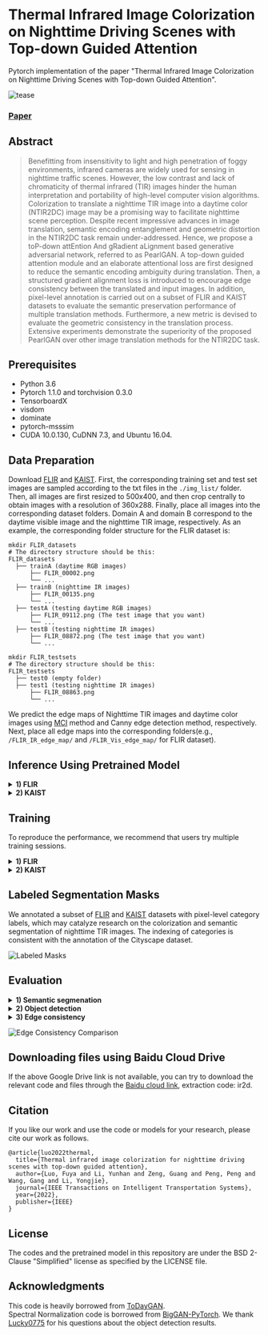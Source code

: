# Thermal Infrared Image Colorization on Nighttime Driving Scenes with Top-down Guided Attention
Pytorch implementation of the paper "Thermal Infrared Image Colorization on Nighttime Driving Scenes with Top-down Guided Attention".

![tease](https://github.com/FuyaLuo/PearlGAN/blob/main/docs/Model.PNG)

### [Paper](https://ieeexplore.ieee.org/abstract/document/9703249)

## Abstract
>Benefitting from insensitivity to light and high penetration of foggy environments, infrared cameras are widely used for sensing in nighttime traffic scenes. However, the low contrast and lack of chromaticity of thermal infrared (TIR) images hinder the human interpretation and portability of high-level computer vision algorithms. Colorization to translate a nighttime TIR image into a daytime color (NTIR2DC) image may be a promising way to facilitate nighttime scene perception. Despite recent impressive advances in image translation, semantic encoding entanglement and geometric distortion in the NTIR2DC task remain under-addressed. Hence, we propose a toP-down attEntion And gRadient aLignment based generative adversarial network, referred to as PearlGAN. A top-down guided attention module and an elaborate attentional loss are first designed to reduce the semantic encoding ambiguity during translation. Then, a structured gradient alignment loss is introduced to encourage edge consistency between the translated and input images. In addition, pixel-level annotation is carried out on a subset of FLIR and KAIST datasets to evaluate the semantic preservation performance of multiple translation methods. Furthermore, a new metric is devised to evaluate the geometric consistency in the translation process. Extensive experiments demonstrate the superiority of the proposed PearlGAN over other image translation methods for the NTIR2DC task. 

## Prerequisites
* Python 3.6 
* Pytorch 1.1.0 and torchvision 0.3.0 
* TensorboardX
* visdom
* dominate
* pytorch-msssim
* CUDA 10.0.130, CuDNN 7.3, and Ubuntu 16.04.

## Data Preparation 
Download [FLIR](https://www.flir.co.uk/oem/adas/adas-dataset-form/) and [KAIST](https://soonminhwang.github.io/rgbt-ped-detection/data/). First, the corresponding training set and test set images are sampled according to the txt files in the `./img_list/` folder. Then, all images are first resized to 500x400, and then crop centrally to obtain images with a resolution of 360x288. Finally, place all images into the corresponding dataset folders. Domain A and domain B correspond to the daytime visible image and the nighttime TIR image, respectively. As an example, the corresponding folder structure for the FLIR dataset is:
 ```
mkdir FLIR_datasets
# The directory structure should be this:
FLIR_datasets
   ├── trainA (daytime RGB images)
       ├── FLIR_00002.png 
       └── ...
   ├── trainB (nighttime IR images)
       ├── FLIR_00135.png
       └── ...
   ├── testA (testing daytime RGB images)
       ├── FLIR_09112.png (The test image that you want)
       └── ... 
   ├── testB (testing nighttime IR images)
       ├── FLIR_08872.png (The test image that you want)
       └── ... 

mkdir FLIR_testsets
# The directory structure should be this:
FLIR_testsets
   ├── test0 (empty folder)
   ├── test1 (testing nighttime IR images)
       ├── FLIR_08863.png
       └── ...
```

We predict the edge maps of Nighttime TIR images and daytime color images using [MCI](https://drive.google.com/file/d/1Qf2wIyzr0J8nWSuc8d6bHyO2Mxzeuamv/view?usp=sharing) method and Canny edge detection method, respectively. Next, place all edge maps into the corresponding folders(e.g., `/FLIR_IR_edge_map/` and `/FLIR_Vis_edge_map/` for FLIR dataset).

## Inference Using Pretrained Model

<details>
  <summary>
    <b>1) FLIR</b>
  </summary>
  
Download and unzip the [pretrained model](https://drive.google.com/file/d/19L1OPaLaAFcRoO6g6Hxws5Z9wVtX1A_h/view?usp=sharing) and save it in `./checkpoints/FLIR_NTIR2DC/`. Place the test images of the FLIR dataset in `./FLIR_testsets/test1/`. Then run the command 
```bash
python test.py --phase test --serial_test --name FLIR_NTIR2DC --dataroot ./FLIR_testsets/ --n_domains 2 --which_epoch 80 --results_dir ./res_FLIR/ --loadSize 288 --no_flip --net_Gen_type gen_v1 --gpu_ids 0
```
</details>

<details>
  <summary>
    <b>2) KAIST</b>
  </summary>
  
Download and unzip the [pretrained model](https://drive.google.com/file/d/1kGkv2g5LwnkyCdN_Hoa9bcwElXIzy6dR/view?usp=sharing) and save it in `./checkpoints/KAIST_NTIR2DC/`. Place the test images of the FLIR dataset in `./KAIST_testsets/test1/`. Then run the command 
```bash
python test.py --phase test --serial_test --name KAIST_NTIR2DC --dataroot ./KAIST_testsets/ --n_domains 2 --which_epoch 120 --results_dir ./res_KAIST/ --loadSize 288 --no_flip --net_Gen_type gen_v1 --gpu_ids 0
```
</details>

## Training

To reproduce the performance, we recommend that users try multiple training sessions.
<details>
  <summary>
    <b>1) FLIR</b>
  </summary>
  
  Place the corresponding images in each subfolder of the folder `./FLIR_datasets/`. Then run the command
  ```bash
  bash ./train_FLIR.sh
  ```
</details>


<details>
  <summary>
    <b>2) KAIST</b>
  </summary>
  
  Place the corresponding images in each subfolder of the folder `./KAIST_datasets/`. Then run the command
   ```bash
   bash ./train_KAIST.sh
   ```

</details>

## Labeled Segmentation Masks
We annotated a subset of [FLIR](https://drive.google.com/file/d/1IeyNBkWQQY9-AaZebalJumNtPt5wv9zR/view?usp=sharing) and [KAIST](https://drive.google.com/file/d/1CQz6yZjxdVarHMcWFdxirTLpTdNu7_da/view?usp=sharing) datasets with pixel-level category labels, which may catalyze research on the colorization and semantic segmentation of nighttime TIR images. The indexing of categories is consistent with the annotation of the Cityscape dataset.

![Labeled Masks](https://github.com/FuyaLuo/PearlGAN/blob/main/docs/Masks.PNG)

## Evaluation
<details>
  <summary>
    <b>1) Semantic segmenation</b>
  </summary>
  
   Download the code for the domain adaptation semantic segmentation model [MRNet](https://github.com/layumi/Seg-Uncertainty) and then follow the instructions to install it. Next, download our pre-trained models and associated files on [FLIR](https://drive.google.com/file/d/1ZKGHJgstg9KL9wMFhM1z4zZJM6J3tjS5/view?usp=sharing) and [KAIST](https://drive.google.com/file/d/1jpNgF--yHoyK2IbVEB5LRU9F72dVuceB/view?usp=sharing) datasets using Cityscape datasets. Once the unzip is complete, place all files in the `/Seg-Uncertainty-master/` folder. Note that the files `FLIR_dataset.py` and `KAIST_dataset.py` should be placed in the directory `/Seg-Uncertainty-master/dataset/`. For the evaluation on FLIR dataset, run the command
   ```bash
   python evaluate_FLIR_class9.py --data_dir /Your_FLIR_Results_Path/
   ```
   And for the evaluation on KAIST dataset, run the command
   ```bash
   python evaluate_KAIST_class9.py --data_dir /Your_KAIST_Results_Path/
   ```
   
</details>

<details>
  <summary>
    <b>2) Object detection</b>
  </summary>
  
  Download the code for [YOLOv4](https://github.com/WongKinYiu/PyTorch_YOLOv4) and its pre-trained model on the MS COCO dataset, then follow the instructions to install it. Since the weights for YOLOv4 were subsequently updated, we shared the [weights](https://drive.google.com/file/d/1llLoMUHh9MJRMyiPclTfVDTWUrIiieJF/view?usp=sharing) we utilized for testing mAP at that time. Note that the weights shared are for non-commercial research only. Next, download the YOLOv4 detection txt file we transformed from the [FLIR](https://drive.google.com/file/d/1BCWFAylBWfLXkc27tdZ4r20hbkmNyEtg/view?usp=sharing) and [KAIST](https://drive.google.com/file/d/15EODc69Ivm-c4wsscBr9UrwnmY0YV3Eu/view?usp=sharing) datasets. Once the unzip is complete, place all files in the `/PyTorch_YOLOv4-master/` folder. Note that the files `FLIR.yaml`, `FLIR_imglist.txt`, `KAIST.yaml` and `KAIST_imglist.txt` should be placed in the directory `/PyTorch_YOLOv4-master/data/`. And the file `yolov4.weights` should be placed in the directory `/PyTorch_YOLOv4-master/weights/`. Then, the translation results of FLIR and KAIST should be placed inside the `/PyTorch_YOLOv4-master/FLIR_datasets/images/` and `/PyTorch_YOLOv4-master/KAIST_datasets/images/` directories respectively. For the evaluation on FLIR dataset, run the command
  ```bash
  python test.py --img 640 --conf 0.001 --batch 32 --device 0 --data FLIR.yaml --cfg cfg/yolov4.cfg --weights weights/yolov4.weights --verbose
  ```
  And for the evaluation on KAIST dataset, run the command
   ```bash
   python test.py --img 640 --conf 0.001 --batch 32 --device 0 --data KAIST.yaml --cfg cfg/yolov4.cfg --weights weights/yolov4.weights --verbose
   ```
       
</details>


<details>
  <summary>
    <b>3) Edge consistency</b>
  </summary>
  
   Change the values of the variables `night_IR_folder`, `file_cell_list{1, 2}`, `des_txt_path` in file `./APCE_eval/batch_eval_CE_FLIR_single.m` to `your NTIR directory`, `your translation result directory` and `your txt result storage directory` respectively. Next, run file `batch_eval_CE_FLIR_single.m` to evaluate the APCE of the results on the FLIR dataset. Similar to evaluate the results on the KAIST dataset by running file `batch_eval_CE_KAIST_single.m`. Be careful to keep the file name of the resulting image the same as the file name of the original IR image.

    
</details>

![Edge Consistency Comparison](https://github.com/FuyaLuo/PearlGAN/blob/main/docs/KAIST_APCE_example.PNG)

## Downloading files using Baidu Cloud Drive
If the above Google Drive link is not available, you can try to download the relevant code and files through the [Baidu cloud link](https://pan.baidu.com/s/1ojaqDf6dV_XYrsOqi1NNAg), extraction code: ir2d.

## Citation
If you like our work and use the code or models for your research, please cite our work as follows.
```
@article{luo2022thermal,
  title={Thermal infrared image colorization for nighttime driving scenes with top-down guided attention},
  author={Luo, Fuya and Li, Yunhan and Zeng, Guang and Peng, Peng and Wang, Gang and Li, Yongjie},
  journal={IEEE Transactions on Intelligent Transportation Systems},
  year={2022},
  publisher={IEEE}
}
```

## License

The codes and the pretrained model in this repository are under the BSD 2-Clause "Simplified" license as specified by the LICENSE file. 

## Acknowledgments
This code is heavily borrowed from [ToDayGAN](https://github.com/AAnoosheh/ToDayGAN).  
Spectral Normalization code is borrowed from [BigGAN-PyTorch](https://github.com/ajbrock/BigGAN-PyTorch/blob/master/layers.py).
We thank [Lucky0775](https://github.com/Lucky0775) for his questions about the object detection results.
